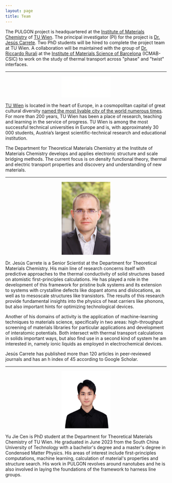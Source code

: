 ```yaml
---
layout: page
title: Team
---
```


The PULGON project is headquartered at the [Institute of Materials Chemistry](https://www.tuwien.at/en/tch/imc) of [TU Wien](https://www.tuwien.at). The principal investigator (PI) for the project is [Dr. Jesús Carrete](https://scholar.google.com/citations?user=6VfkdRwAAAAJ&hl=en). Two PhD students will be hired to complete the project team at TU Wien. A collaboration will be maintained with the group of [Dr. Riccardo Rurali](https://departments.icmab.es/leem/Grupo/member_pages/riccardo/) at the [Institute of Materials Science of Barcelona](https://icmab.es/) (ICMAB-CSIC) to work on the study of thermal transport across "phase" and "twist" interfaces.

***

<p align="center">
  <img src="/images/TU_IMC_logo_plain.svg" alt="Logos of TU Wien or the IMC" width="30%">
</p>

[TU Wien](https://www.tuwien.at) is located in the heart of Europe, in a cosmopolitan capital of great cultural diversity [named the most livable city of the world numerous times](https://www.wien.info/en/lifestyle-scene/most-livable-city-352322). For more than 200 years, TU Wien has been a place of research, teaching and learning in the service of progress. TU Wien is among the most successful technical universities in Europe and is, with approximately 30 000 students, Austria’s largest scientific-technical research and educational institution.

The Department for Theoretical Materials Chemistry at the Institute of Materials Chemistry develops and applies electronic structure and scale bridging methods. The current focus is on density functional theory, thermal and electric transport properties and discovery and understanding of new materials.

***

<p align="center">
  <img src="/images/Carrete-Jesus.jpg" alt="Portrait of Jesús Carrete" width="30%">
</p>

Dr. Jesús Carrete is a Senior Scientist at the Department for Theoretical Materials Chemistry. His main line of research concerns itself with predictive approaches to the thermal conductivity of solid structures based on atomistic first-principles calculations. He has played a role in the development of this framework for pristine bulk systems and its extension to systems with crystalline defects like dopant atoms and dislocations, as well as to mesoscale structures like transistors. The results of this research provide fundamental insights into the physics of heat carriers like phonons, but also important hints for optimizing technological devices.

Another of his domains of activity is the application of machine-learning techniques to materials science, specifically in two areas: high-throughput screening of materials libraries for particular applications and development of interatomic potentials. Both intersect with thermal transport calculations in solids important ways, but also find use in a second kind of system he am interested in, namely ionic liquids as employed in electrochemical devices.

Jesús Carrete has published more than 120 articles in peer-reviewed journals and has an h index of 45 according to Google Scholar.

***

<p align="center">
  <img src="/images/Cen-YuJie.jpg" alt="Portrait of Yu Jie Cen" width="30%">
</p>

Yu Jie Cen is PhD student at the Department for Theoretical Materials Chemistry of TU Wien. He graduated in June 2023 from the South China University of Technology with a bachelor's degree and a master's degree in Condensed Matter Physics. His areas of interest include first-principles computations, machine learning, calculation of material's properties and structure search. His work in PULGON revolves around nanotubes and he is also involved in laying the foundations of the framework to harness line groups.